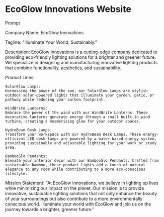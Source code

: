 # EcoGlow Innovations Website

Prompt

Company Name: EcoGlow Innovations

Tagline: "Illuminate Your World, Sustainably."

Description:
EcoGlow Innovations is a cutting-edge company dedicated to providing eco-friendly lighting solutions for a brighter and greener future. We specialize in designing and manufacturing innovative lighting products that combine functionality, aesthetics, and sustainability.

Product Lines:

    SolarGlow Lamps:
    Harnessing the power of the sun, our SolarGlow Lamps are stylish outdoor solar-powered lights that illuminate your garden, patio, or pathway while reducing your carbon footprint.

    WindBrite Lanterns:
    Embrace the power of the wind with our WindBrite Lanterns. These decorative lanterns generate energy through a small built-in wind turbine, creating a mesmerizing glow for your outdoor spaces.

    HydroBeam Desk Lamps:
    Transform your workspace with our HydroBeam Desk Lamps. These energy-efficient LED desk lamps are powered by a water-based energy system, providing sustainable and adjustable lighting for your work or study area.

    BambooGlo Pendants:
    Elevate your interior decor with our BambooGlo Pendants. Crafted from sustainable bamboo, these pendant lights add a touch of natural elegance to any room while contributing to a more eco-conscious lifestyle.

Mission Statement:
"At EcoGlow Innovations, we believe in lighting up lives while minimizing our impact on the planet. Our mission is to provide innovative, sustainable lighting solutions that not only enhance the beauty of your surroundings but also contribute to a more environmentally conscious world. Illuminate your world with EcoGlow and join us on the journey towards a brighter, greener future."
